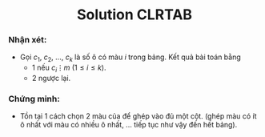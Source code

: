 # <center> Solution CLRTAB </center>

### Nhận xét:
 - Gọi $c_1$, $c_2$, ..., $c_k$ là số ô có màu $i$ trong bảng. Kết quả bài toán bằng
    - 1 nếu $c_i \vdots m$ ($1 \le i \le k$).
    - 2 ngược lại.
### Chứng minh: 
 - Tồn tại 1 cách chọn 2 màu của để ghép vào đủ một cột. (ghép màu có ít ô nhất với màu có nhiều ô nhất, ... tiếp tục như vậy đến hết bảng).


